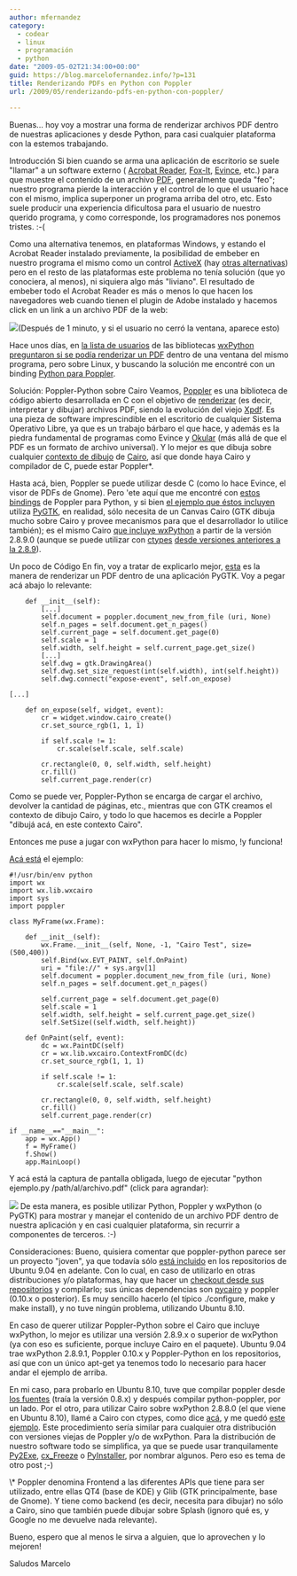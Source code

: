 ```yaml
---
author: mfernandez
category:
  - codear
  - linux
  - programación
  - python
date: "2009-05-02T21:34:00+00:00"
guid: https://blog.marcelofernandez.info/?p=131
title: Renderizando PDFs en Python con Poppler
url: /2009/05/renderizando-pdfs-en-python-con-poppler/

---
```

Buenas... hoy voy a mostrar una forma de renderizar archivos PDF dentro de nuestras aplicaciones y desde Python, para casi cualquier plataforma con la estemos trabajando.

Introducción
Si bien cuando se arma una aplicación de escritorio se suele "llamar" a un software externo ( [Acrobat Reader](http://www.adobe.com/es/products/reader/), [Fox-It](http://www.foxitsoftware.com/pdf/reader/), [Evince](http://projects.gnome.org/evince/), etc.) para que muestre el contenido de un archivo [PDF](http://es.wikipedia.org/wiki/Pdf), generalmente queda "feo"; nuestro programa pierde la interacción y el control de lo que el usuario hace con el mismo, implica superponer un programa arriba del otro, etc. Esto suele producir una experiencia dificultosa para el usuario de nuestro querido programa, y como corresponde, los programadores nos ponemos tristes. :-(

Como una alternativa tenemos, en plataformas Windows, y estando el Acrobat Reader instalado previamente, la posibilidad de embeber en nuestro programa el mismo como un control [ActiveX](http://es.wikipedia.org/wiki/ActiveX) (hay [otras alternativas](http://en.wikipedia.org/wiki/NPAPI)) pero en el resto de las plataformas este problema no tenía solución (que yo conociera, al menos), ni siquiera algo más "liviano". El resultado de embeber todo el Acrobat Reader es más o menos lo que hacen los navegadores web cuando tienen el plugin de Adobe instalado y hacemos click en un link a un archivo PDF de la web:

[![](http://1.bp.blogspot.com/_nDZ247g0qSM/SfytT-tbDFI/AAAAAAAACRk/l7lD3MdUIZw/s400/pdf.jpg)](http://www.bloginformatico.com/adobe-acrobat-reader-manipula-documentos-en-pdf.php)(Después de 1 minuto, y si el usuario no cerró la ventana, aparece esto)

Hace unos días, en [la lista de usuarios](http://lists.wxwidgets.org/mailman/listinfo/wxpython-users) de las bibliotecas [wxPython](http://www.wxpython.org/) [preguntaron si se podía renderizar un PDF](http://aspn.activestate.com/ASPN/Mail/Message/wxpython-users/3708367) dentro de una ventana del mismo programa, pero sobre Linux, y buscando la solución me encontré con un binding [Python para Poppler](https://launchpad.net/poppler-python).

Solución: Poppler-Python sobre Cairo
Veamos, [Poppler](http://poppler.freedesktop.org/) es una biblioteca de código abierto desarrollada en C con el objetivo de [renderizar](http://es.wikipedia.org/wiki/Renderizaci%C3%B3n) (es decir, interpretar y dibujar) archivos PDF, siendo la evolución del viejo [Xpdf](http://www.foolabs.com/xpdf/). Es una pieza de software imprescindible en el escritorio de cualquier Sistema Operativo Libre, ya que es un trabajo bárbaro el que hace, y además es la piedra fundamental de programas como Evince y [Okular](http://okular.kde.org/) (más allá de que el PDF es un formato de archivo universal). Y lo mejor es que dibuja sobre cualquier [contexto de dibujo](http://cairographics.org/manual/cairo-context.html) de [Cairo](http://cairographics.org/), así que donde haya Cairo y compilador de C, puede estar Poppler\*.

Hasta acá, bien, Poppler se puede utilizar desde C (como lo hace Evince, el visor de PDFs de Gnome). Pero 'ete aquí que me encontré con [estos bindings](https://launchpad.net/poppler-python) de Poppler para Python, y si bien [el ejemplo que éstos incluyen](http://bazaar.launchpad.net/%7Epoppler-python/poppler-python/trunk/annotate/head%3A/demo/demo-poppler.py) utiliza [PyGTK](http://www.pygtk.org/), en realidad, sólo necesita de un Canvas Cairo (GTK dibuja mucho sobre Cairo y provee mecanismos para que el desarrollador lo utilice también); es el mismo Cairo [que incluye wxPython](http://www.wxpython.org/docs/api/wx.lib.wxcairo-module.html) a partir de la versión 2.8.9.0 (aunque se puede utilizar con [ctypes](http://python.net/crew/theller/ctypes/) [desde versiones anteriores a la 2.8.9](http://wiki.wxpython.org/UsingCairoWithWxPython)).

Un poco de Código
En fin, voy a tratar de explicarlo mejor, [esta](http://bazaar.launchpad.net/%7Epoppler-python/poppler-python/trunk/annotate/head%3A/demo/demo-poppler.py) es la manera de renderizar un PDF dentro de una aplicación PyGTK. Voy a pegar acá abajo lo relevante:

```
    def __init__(self):
        [...]
        self.document = poppler.document_new_from_file (uri, None)
        self.n_pages = self.document.get_n_pages()
        self.current_page = self.document.get_page(0)
        self.scale = 1
        self.width, self.height = self.current_page.get_size()
        [...]
        self.dwg = gtk.DrawingArea()
        self.dwg.set_size_request(int(self.width), int(self.height))
        self.dwg.connect("expose-event", self.on_expose)

[...]

    def on_expose(self, widget, event):
        cr = widget.window.cairo_create()
        cr.set_source_rgb(1, 1, 1)

        if self.scale != 1:
            cr.scale(self.scale, self.scale)

        cr.rectangle(0, 0, self.width, self.height)
        cr.fill()
        self.current_page.render(cr)
```

Como se puede ver, Poppler-Python se encarga de cargar el archivo, devolver la cantidad de páginas, etc., mientras que con GTK creamos el contexto de dibujo Cairo, y todo lo que hacemos es decirle a Poppler "dibujá acá, en este contexto Cairo".

Entonces me puse a jugar con wxPython para hacer lo mismo, !y funciona!

[Acá está](http://pastebin.com/fe17a865) el ejemplo:

```
#!/usr/bin/env python
import wx
import wx.lib.wxcairo
import sys
import poppler

class MyFrame(wx.Frame):

    def __init__(self):
        wx.Frame.__init__(self, None, -1, "Cairo Test", size=(500,400))
        self.Bind(wx.EVT_PAINT, self.OnPaint)
        uri = "file://" + sys.argv[1]
        self.document = poppler.document_new_from_file (uri, None)
        self.n_pages = self.document.get_n_pages()

        self.current_page = self.document.get_page(0)
        self.scale = 1
        self.width, self.height = self.current_page.get_size()
        self.SetSize((self.width, self.height))

    def OnPaint(self, event):
        dc = wx.PaintDC(self)
        cr = wx.lib.wxcairo.ContextFromDC(dc)
        cr.set_source_rgb(1, 1, 1)

        if self.scale != 1:
            cr.scale(self.scale, self.scale)

        cr.rectangle(0, 0, self.width, self.height)
        cr.fill()
        self.current_page.render(cr)

if __name__=="__main__":
    app = wx.App()
    f = MyFrame()
    f.Show()
    app.MainLoop()
```

Y acá está la captura de pantalla obligada, luego de ejecutar "python ejemplo.py /path/al/archivo.pdf" (click para agrandar):

[![](http://2.bp.blogspot.com/_nDZ247g0qSM/Sfy6d-ogAiI/AAAAAAAACR0/tqDJFXFmug0/s400/pantallazog.png)](http://2.bp.blogspot.com/_nDZ247g0qSM/Sfy6d-ogAiI/AAAAAAAACR0/tqDJFXFmug0/s1600-h/pantallazog.png) De esta manera, es posible utilizar Python, Poppler y wxPython (o PyGTK) para mostrar y manejar el contenido de un archivo PDF dentro de nuestra aplicación y en casi cualquier plataforma, sin recurrir a componentes de terceros. :-)

Consideraciones:
Bueno, quisiera comentar que poppler-python parece ser un proyecto "joven", ya que todavía sólo [está incluido](http://packages.ubuntu.com/jaunty/python-poppler) en los repositorios de Ubuntu 9.04 en adelante. Con lo cual, en caso de utilizarlo en otras distribuciones y/o plataformas, hay que hacer un [checkout desde sus repositorios](https://code.launchpad.net/%7Epoppler-python/poppler-python/trunk) y compilarlo; sus únicas dependencias son [pycairo](http://cairographics.org/pycairo/) y poppler (0.10.x o posterior). Es muy sencillo hacerlo (el típico ./configure, make y make install), y no tuve ningún problema, utilizando Ubuntu 8.10.

En caso de querer utilizar Poppler-Python sobre el Cairo que incluye wxPython, lo mejor es utilizar una versión 2.8.9.x o superior de wxPython (ya con eso es suficiente, porque incluye Cairo en el paquete). Ubuntu 9.04 trae wxPython 2.8.9.1, Poppler 0.10.x y Poppler-Python en los repositorios, así que con un único apt-get ya tenemos todo lo necesario para hacer andar el ejemplo de arriba.

En mi caso, para probarlo en Ubuntu 8.10, tuve que compilar poppler desde [los fuentes](http://poppler.freedesktop.org/poppler-0.10.6.tar.gz) (traía la versión 0.8.x) y después compilar python-poppler, por un lado. Por el otro, para utilizar Cairo sobre wxPython 2.8.8.0 (el que viene en Ubuntu 8.10), llamé a Cairo con ctypes, como dice [acá](http://wiki.wxpython.org/UsingCairoWithWxPython), y me quedó [este ejemplo](http://pastebin.com/f75683324). Este procedimiento sería similar para cualquier otra distribución con versiones viejas de Poppler y/o de wxPython. Para la distribución de nuestro software todo se simplifica, ya que se puede usar tranquilamente [Py2Exe](http://www.py2exe.org/), [cx\_Freeze](http://cx-freeze.sourceforge.net/) o [PyInstaller](http://pyinstaller.python-hosting.com/), por nombrar algunos. Pero eso es tema de otro post ;-)

\\* Poppler denomina Frontend a las diferentes APIs que tiene para ser utilizado, entre ellas QT4 (base de KDE) y Glib (GTK principalmente, base de Gnome). Y tiene como backend (es decir, necesita para dibujar) no sólo a Cairo, sino que también puede dibujar sobre Splash (ignoro qué es, y Google no me devuelve nada relevante).

Bueno, espero que al menos le sirva a alguien, que lo aprovechen y lo mejoren!

Saludos
Marcelo

